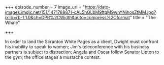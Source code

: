 +++
episode_number = 7
image_url = "https://dato-images.imgix.net/151/1471788871-cAL5hGLbM9ftgM9wnYNihosZtMM.jpg?ixlib=rb-1.1.0&ch=DPR%2CWidth&auto=compress%2Cformat"
title = "The Whale"

+++

In order to land the Scranton White Pages as a client, Dwight must confront his inability to speak to women; Jim's teleconference with his business partners is subject to distraction; Angela and Oscar follow Senator Lipton to the gym; the office stages a mustache contest.